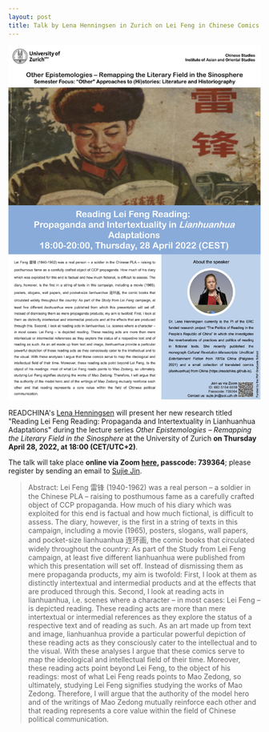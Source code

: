 ```yaml
---
layout: post
title: Talk by Lena Henningsen in Zurich on Lei Feng in Chinese Comics as Model Reader
---
```


<span class="image right"><img src="/assets/images/lena-zurich.jpg" alt="" title="" style=""></span>

READCHINA's [Lena Henningsen](https://readchina.github.io/team/lena.html) will present her new research titled "Reading Lei Feng Reading: Propaganda and Intertextuality in Lianhuanhua Adaptations" during the lecture series *Other Epistemologies – Remapping the Literary Field in the Sinosphere* at the University of Zurich __on Thursday April 28, 2022, at 18:00 (CET/UTC+2)__.


The talk will take place __online via Zoom [here](https://uzh.zoom.us/j/68051846859?pwd=UmZIUzM2LzlrT1ZkWGRNSFArdlpTQT09), passcode: 739364__; please register by sending an email to [Sujie Jin](mailto:sujie.jin@aoi.uzh.ch).

> Abstract:
Lei Feng 雷锋 (1940-1962) was a real person – a soldier in the Chinese PLA – raising to posthumous fame as a carefully crafted object of CCP propaganda. How much of his diary which was exploited for this end is factual and how much fictional, is difficult to assess. The diary, however, is the first in a string of texts in this campaign, including a movie (1965), posters, slogans, wall papers, and pocket-size lianhuanhua 连环画, the comic books that circulated widely throughout the country: As part of the Study from Lei Feng campaign, at least five different lianhuanhua were published from which this presentation will set off. Instead of dismissing them as mere propaganda products, my aim is twofold: First, I look at them as distinctly intertextual and intermedial products and at the effects that are produced through this. Second, I look at reading acts in lianhuanhua, i.e. scenes where a character – in most cases: Lei Feng – is depicted reading. These reading acts are more than mere intertextual or intermedial references as they explore the status of a respective text and of reading as such. As an art made up from text and image, lianhuanhua provide a particular powerful depiction of these reading acts as they consciously cater to the intellectual and to the visual. With these analyses I argue that these comics serve to map the ideological and intellectual field of their time. Moreover, these reading acts point beyond Lei Feng, to the object of his readings: most of what Lei Feng reads points to Mao Zedong, so ultimately, studying Lei Feng signifies studying the works of Mao Zedong. Therefore, I will argue that the authority of the model hero and of the writings of Mao Zedong mutually reinforce each other and that reading represents a core value within the field of Chinese political communication.
